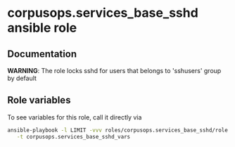# corpusops.services_base_sshd ansible role
## Documentation
**WARNING**: The role locks sshd for users that belongs to 'sshusers' group by default
## Role variables
To see variables for this role, call it directly via
```bash
ansible-playbook -l LIMIT -vvv roles/corpusops.services_base_sshd/role.yml \
   -t corpusops.services_base_sshd_vars
```
